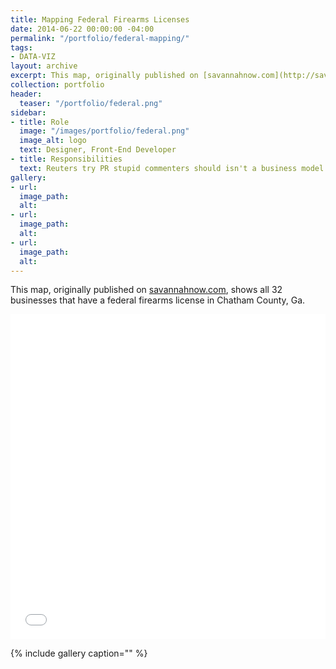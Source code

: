 ```yaml
---
title: Mapping Federal Firearms Licenses
date: 2014-06-22 00:00:00 -04:00
permalink: "/portfolio/federal-mapping/"
tags:
- DATA-VIZ
layout: archive
excerpt: This map, originally published on [savannahnow.com](http://savannahnow.com/)
collection: portfolio
header:
  teaser: "/portfolio/federal.png"
sidebar:
- title: Role
  image: "/images/portfolio/federal.png"
  image_alt: logo
  text: Designer, Front-End Developer
- title: Responsibilities
  text: Reuters try PR stupid commenters should isn't a business model
gallery:
- url: 
  image_path: 
  alt: 
- url: 
  image_path: 
  alt: 
- url: 
  image_path: 
  alt: 
---
```


This map, originally published on [savannahnow.com](http://savannahnow.com/), shows all 32 businesses that have a federal firearms license in Chatham County, Ga.

<iframe width="100%" height="520" frameborder="0" src="//carlvlewis.cartodb.com/viz/1f336c04-49fa-11e3-a7be-5404a6a69006/embed_map?title=false&amp;description=false&amp;search=true&amp;shareable=true&amp;cartodb_logo=false&amp;layer_selector=false&amp;legends=true&amp;scrollwheel=true&amp;fullscreen=false&amp;sublayer_options=1&amp;sql=&amp;sw_lat=31.94254863682605&amp;sw_lon=-81.3760757446289&amp;ne_lat=32.172415875063635&amp;ne_lon=-80.74779510498047" allowfullscreen="" webkitallowfullscreen="" mozallowfullscreen="" oallowfullscreen="" msallowfullscreen=""></iframe>

{% include gallery caption="" %}
